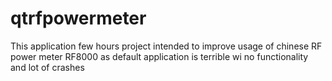 # qtrfpowermeter
This application few hours project intended to improve usage of chinese RF power meter RF8000 as default application is terrible  wi no functionality and lot of crashes
